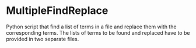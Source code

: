 # MultipleFindReplace
Python script that find a list of terms in a file and replace them with the corresponding terms. The lists of terms to be found and replaced have to be provided in two separate files.
